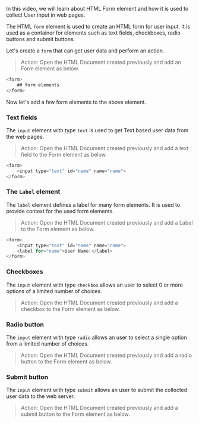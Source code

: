 In this video, we will learn about HTML Form element and how it is used to collect User input in web pages.

The HTML `form` element is used to create an HTML form for user input. It is used as a container for elements such as text fields, checkboxes, radio buttons and submit buttons.

Let's create a `form` that can get user data and perform an action.

> Action: Open the HTML Document created previously and add an Form element as below.

```js
<form>
    ## form elements
</form>
```

Now let's add a few form elements to the above element.

### Text fields

The `input` element with type `text` is used to get Text based user data from the web pages.

> Action: Open the HTML Document created previously and add a text field to the Form element as below.

```js
<form>
    <input type="text" id="name" name="name">
</form>
```


### The `Label` element

The `label` element defines a label for many form elements. It is used to provide context for the used form elements.

> Action: Open the HTML Document created previously and add a Label to the Form element as below.

```js
<form>
    <input type="text" id="name" name="name">
    <label for="name">User Name:</label>
</form>
```

### Checkboxes

The `input` element with type `checkbox` allows an user to select 0 or more options of a limited number of choices.

> Action: Open the HTML Document created previously and add a checkbox to the Form element as below.

### Radio button

The `input` element with type `radio` allows an user to select a single option from a limited number of choices.

> Action: Open the HTML Document created previously and add a radio button to the Form element as below.

### Submit button

The `input` element with type `submit` allows an user to submit the collected user data to the web server.

> Action: Open the HTML Document created previously and add a submit button to the Form element as below.